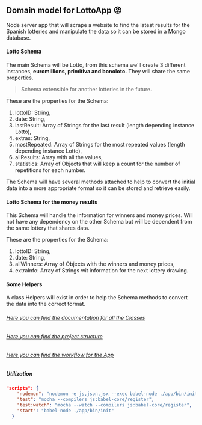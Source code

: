 ## Domain model for LottoApp :rage:

Node server app that will scrape a website to find the latest results for the Spanish lotteries and manipulate the data so it can be stored in a Mongo database.

#### Lotto Schema

The main Schema will be Lotto, from this schema we'll create 3 different instances, **euromillions, primitiva and bonoloto.** They will share the same properties.

> Schema extensible for another lotteries in the future.

These are the properties for the Schema:
  1. lottoID: String,
  1. date: String,
  1. lastResult: Array of Strings for the last result (length depending instance Lotto),
  1. extras: String,
  1. mostRepeated: Array of Strings for the most repeated values (length depending instance Lotto),
  1. allResults: Array with all the values,
  1. statistics: Array of Objects that will keep a count for the number of repetitions for each number.

The Schema will have several methods attached to help to convert the initial data into a more appropriate format so it can be stored and retrieve easily.


#### Lotto Schema for the money results

This Schema will handle the information for winners and money prices. Will not have any dependency on the other Schema but will be dependent from the same lottery that shares data.

These are the properties for the Schema:
  1. lottoID: String,
  1. date: String,
  1. allWinners: Array of Objects with the winners and money prices,
  1. extraInfo: Array of Strings wit information for the next lottery drawing.

#### Some Helpers

A class Helpers will exist in order to help the Schema methods to convert the data into the correct format.

###### [Here you can find the documentation for all the  Classes](https://github.com/byverdu/lottoApp-backEnd/tree/development/docs/api.md)

###### [Here you can find the project structure](https://github.com/byverdu/lottoApp-backEnd/tree/development/docs/structure.md)

###### [Here you can find the workflow for the App](https://github.com/byverdu/lottoApp-backEnd/tree/development/docs/workflow.md)

##### Utilization

```json
"scripts": {
    "nodemon": "nodemon -e js,json,jsx --exec babel-node ./app/bin/init",
    "test": "mocha --compilers js:babel-core/register",
    "test:watch": "mocha --watch --compilers js:babel-core/register",
    "start": "babel-node ./app/bin/init"
  }
```